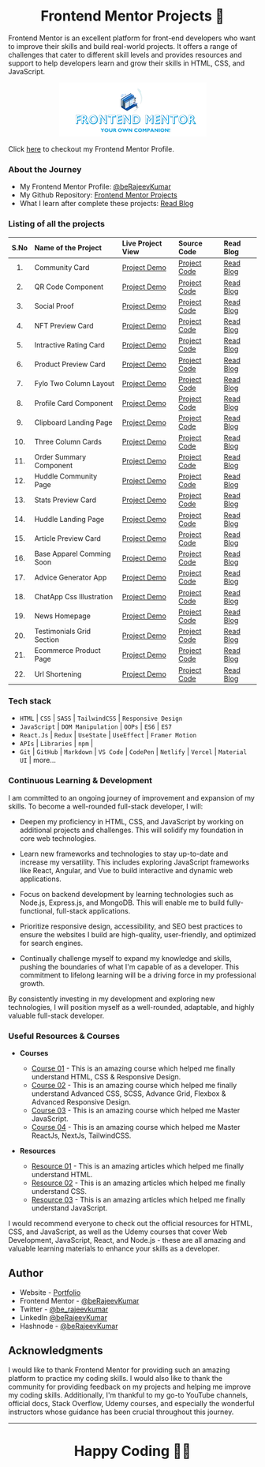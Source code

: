 <h1 align="center">Frontend Mentor Projects 🚀</h1>

Frontend Mentor is an excellent platform for front-end developers who want to improve their skills and build real-world projects. It offers a range of challenges that cater to different skill levels and provides resources and support to help developers learn and grow their skills in HTML, CSS, and JavaScript.

<p align="center">  
<img src="./preview.png"/>  
</p>

Click [here](https://www.frontendmentor.io/profile/beRajeevKumar) to checkout my Frontend Mentor Profile.

### About the Journey

- My Frontend Mentor Profile: [@beRajeevKumar](https://www.frontendmentor.io/profile/beRajeevKumar)
- My Github Repository: [Frontend Mentor Projects](https://github.com/beRajeevKumar/Frontend_Mentor)
- What I learn after complete these projects: [Read Blog](https://iamrajeev.me/blog)

### Listing of all the projects

| S.No | Name of the Project         | Live Project View | Source Code      | Read Blog     |
| :--: | :-------------------------- | :---------------- | :--------------- | :------------ |
|  1.  | Community Card              | [Project Demo](https://openfrontendmentor.netlify.app/01-community-card/)| [Project Code](./01-Community-Card/index.html) | [Read Blog](./01-Community-Card/README.md) |
|  2.  | QR Code Component           | [Project Demo](https://openfrontendmentor.netlify.app/02-qr-code-component/index.html)  | [Project Code](./02-qr-code-component/index.html) | [Read Blog]() |
|  3.  | Social Proof                | [Project Demo](https://openfrontendmentor.netlify.app/03-social-proof/index.html)  | [Project Code](./03-social-proof/index.html) | [Read Blog](./03-social-proof/README.md) |
|  4.  | NFT Preview Card            | [Project Demo](https://openfrontendmentor.netlify.app/04-nft-project/index.html)  | [Project Code](./04-nft-project/index.html) | [Read Blog](./04-nft-project/README.md) |
|  5.  |Intractive Rating Card       | [Project Demo](https://openfrontendmentor.netlify.app/05-intractive-rating/index.html)  | [Project Code](./05-intractive-rating/) | [Read Blog](./05-intractive-rating/README.md) |
|  6.  |  Product Preview Card       | [Project Demo](https://openfrontendmentor.netlify.app/06-product-preview/index.html)  | [Project Code](./06-product-preview/) | [Read Blog](./06-product-preview/README.md) |
|  7.  | Fylo Two Column Layout      | [Project Demo](https://openfrontendmentor.netlify.app/07-fylo-two-column-layout/index.html)  | [Project Code](./07-fylo-two-column-layout/index.html) | [Read Blog](./07-fylo-two-column-layout/README.md) |
|  8.  | Profile Card Component      | [Project Demo](https://openfrontendmentor.netlify.app/08-profile-card/index.html)  | [Project Code](./08-profile-card/index.html) | [Read Blog](./08-profile-card/README.md) |
|  9.  | Clipboard Landing Page | [Project Demo](https://openfrontendmentor.netlify.app/09-clipboard-landing-page/index.html)  | [Project Code](./09-clipboard-landing-page/index.html) | [Read Blog](./09-clipboard-landing-page/README.md) |
| 10.  | Three Column Cards          | [Project Demo](https://openfrontendmentor.netlify.app/10-three-column-card/index.html)  | [Project Code](./10-three-column-card/index.html) | [Read Blog](./10-three-column-card/README.md) |
| 11.  | Order Summary Component     | [Project Demo](https://openfrontendmentor.netlify.app/11-Order-summery-component/index.html)  | [Project Code](./11-Order-summery-component/index.html) | [Read Blog](./11-Order-summery-component/README.md) |
| 12.  | Huddle Community Page         | [Project Demo](https://openfrontendmentor.netlify.app/12-Huddle-comm-page/index.html)  | [Project Code](./12-Huddle-comm-page/index.html) | [Read Blog](./12-Huddle-comm-page/README.md) |
| 13.  | Stats Preview Card          | [Project Demo](https://openfrontendmentor.netlify.app/13-stat-preview-card/index.html)  | [Project Code](./13-stat-preview-card/index.html) | [Read Blog](./13-stat-preview-card/README.md) |
| 14.  | Huddle Landing Page          | [Project Demo](https://openfrontendmentor.netlify.app/14-Huddle-landing-page/index.html)  | [Project Code](./14-Huddle-landing-page/index.html) | [Read Blog](./14-Huddle-landing-page/README.md) |
| 15.  | Article Preview Card | [Project Demo](https://openfrontendmentor.netlify.app/15-Article-Preview/index.html)  | [Project Code](./15-Article-Preview/index.html) | [Read Blog]() |
| 16.  | Base Apparel Comming Soon   | [Project Demo](https://openfrontendmentor.netlify.app/16-base-apparel-coming-soon/index.html)  | [Project Code](./16-base-apparel-coming-soon/index.html) | [Read Blog](./16-base-apparel-coming-soon/README.md) |
| 17.  | Advice Generator App        | [Project Demo](https://openfrontendmentor.netlify.app/17-advice-generator-app/index.html)  | [Project Code](./17-advice-generator-app/index.html) | [Read Blog](./17-advice-generator-app/README.md) |
| 18.  | ChatApp Css Illustration    | [Project Demo](https://openfrontendmentor.netlify.app/18-chat-app-css-illustration/index.html)  | [Project Code](./18-chat-app-css-illustration/index.html) | [Read Blog](./18-chat-app-css-illustration/README.md) |
| 19.  | News Homepage    | [Project Demo](https://openfrontendmentor.netlify.app/19-news-homepage/index.html)  | [Project Code](./19-news-homepage/index.html) | [Read Blog](./19-news-homepage/README.md) |
| 20.  | Testimonials Grid Section  | [Project Demo](https://openfrontendmentor.netlify.app/20-testimonials-grid-section/index.html)  | [Project Code](./20-testimonials-grid-section/index.html) | [Read Blog](./20-testimonials-grid-section/README.md) |
| 21.  | Ecommerce Product Page       | [Project Demo](https://openfrontendmentor.netlify.app/21-ecommerce-product-page/index.html)  | [Project Code](./21-ecommerce-product-page/index.html) | [Read Blog](./21-ecommerce-product-page/README.md) |
| 22.  | Url Shortening              | [Project Demo](https://openfrontendmentor.netlify.app/22-url-shortening/index.html)  | [Project Code](./22-url-shortening/index.html) | [Read Blog](./22-url-shortening/README.md) |


### Tech stack

- `HTML` | `CSS` | `SASS` | `TailwindCSS` | `Responsive Design`
- `JavaScript` | `DOM Manipulation` | `OOPs` | `ES6` | `ES7`
- `React.Js` | `Redux` | `UseState` | `UseEffect` | `Framer Motion`
- `APIs` | `Libraries` | `npm` |
- `Git` | `GitHub` | `Markdown` | `VS Code` | `CodePen` | `Netlify` | `Vercel` | `Material UI` | more...

### Continuous Learning & Development

I am committed to an ongoing journey of improvement and expansion of my skills. To become a well-rounded full-stack developer, I will:

- Deepen my proficiency in HTML, CSS, and JavaScript by working on additional projects and challenges. This will solidify my foundation in core web technologies.

- Learn new frameworks and technologies to stay up-to-date and increase my versatility. This includes exploring JavaScript frameworks like React, Angular, and Vue to build interactive and dynamic web applications.

- Focus on backend development by learning technologies such as Node.js, Express.js, and MongoDB. This will enable me to build fully-functional, full-stack applications.

- Prioritize responsive design, accessibility, and SEO best practices to ensure the websites I build are high-quality, user-friendly, and optimized for search engines.

- Continually challenge myself to expand my knowledge and skills, pushing the boundaries of what I'm capable of as a developer. This commitment to lifelong learning will be a driving force in my professional growth.

By consistently investing in my development and exploring new technologies, I will position myself as a well-rounded, adaptable, and highly valuable full-stack developer.

### Useful Resources & Courses

- **Courses**

  - [Course 01](https://www.udemy.com/course/design-and-develop-a-killer-website-with-html5-and-css3/) - This is an amazing course which helped me finally understand HTML, CSS & Responsive Design.
  - [Course 02](https://www.udemy.com/course/advanced-css-and-sass/) - This is an amazing course which helped me finally understand Advanced CSS, SCSS, Advance Grid, Flexbox & Advanced Responsive Design.
  - [Course 03](https://www.udemy.com/course/the-complete-javascript-course/) - This is an amazing course which helped me Master JavaScript.
  - [Course 04](https://www.udemy.com/course/the-ultimate-react-course/) - This is an amazing course which helped me Master ReactJs, NextJs, TailwindCSS.

- **Resources**

  - [Resource 01](https://developer.mozilla.org/en-US/docs/Learn/HTML) - This is an amazing articles which helped me finally understand HTML.
  - [Resource 02](https://developer.mozilla.org/en-US/docs/Learn/CSS) - This is an amazing articles which helped me finally understand CSS.
  - [Resource 03](https://developer.mozilla.org/en-US/docs/Learn/JavaScript) - This is an amazing articles which helped me finally understand JavaScript.

I would recommend everyone to check out the official resources for HTML, CSS, and JavaScript, as well as the Udemy courses that cover Web Development, JavaScript, React, and Node.js - these are all amazing and valuable learning materials to enhance your skills as a developer.

## Author

- Website - [Portfolio](https://www.iamrajeev.me)
- Frontend Mentor - [@beRajeevKumar](https://www.frontendmentor.io/profile/beRajeevKumar)
- Twitter - [@be_rajeevkumar](https://x.com/be_rajeevkumar)
- LinkedIn [@beRajeevKumar](https://www.linkedin.com/in/berajeevkumar/)
- Hashnode - [@beRajeevKumar](https://hashnode.com/@beRajeevKumar)

## Acknowledgments

I would like to thank Frontend Mentor for providing such an amazing platform to practice my coding skills. I would also like to thank the community for providing feedback on my projects and helping me improve my coding skills. Additionally, I'm thankful to my go-to YouTube channels, official docs, Stack Overflow, Udemy courses, and especially the wonderful instructors whose guidance has been crucial throughout this journey.

<hr>
<h1 align=center>Happy Coding 👨‍💻</h1>
